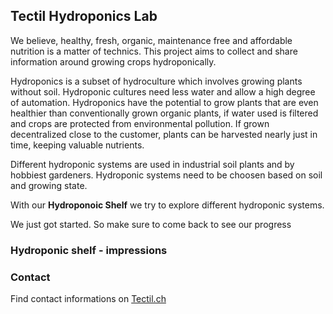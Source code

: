 ## Tectil Hydroponics Lab

We believe, healthy, fresh, organic, maintenance free and affordable nutrition is a matter of technics. This project aims to collect and share information around growing crops hydroponically.

Hydroponics is a subset of hydroculture which involves growing plants without soil. Hydroponic cultures need less water and allow a high degree of automation. Hydroponics have the potential to grow plants that are even healthier than conventionally grown organic plants, if water used is filtered and crops are protected from environmental pollution. If grown decentralized close to the customer, plants can be harvested nearly just in time, keeping valuable nutrients.

Different hydroponic systems are used in industrial soil plants and by hobbiest gardeners. Hydroponic systems need to be choosen based on soil and growing state.

With our **Hydroponoic Shelf** we try to explore different hydroponic systems. 

We just got started. So make sure to come back to see our progress

### Hydroponic shelf - impressions




### Contact

Find contact informations on [Tectil.ch](https://github.com/tectil/hydroponics-lab/edit/gh-pages/index.md)



